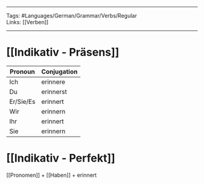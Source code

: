 ___
Tags: #Languages/German/Grammar/Verbs/Regular  
Links: [[Verben]]
___
# [[Indikativ - Präsens]]
Pronoun|Conjugation
------------ | ------------
Ich | erinnere
Du | erinnerst
Er/Sie/Es | erinnert
Wir | erinnern
Ihr | erinnert
Sie | erinnern


# [[Indikativ - Perfekt]]
[[Pronomen]] + [[Haben]] + erinnert